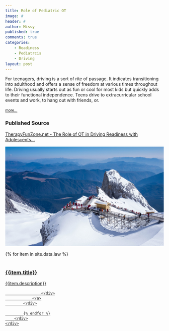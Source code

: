 ```yaml
---
title: Role of Pediatric OT
image: #
header: #
author: Missy
published: true
comments: true
categories: 
    - Readiness
    - Pediatrcis
    - Driving
layout: post
---
```


For teenagers, driving is a sort of rite of passage. It indicates transitioning into adulthood and offers a sense of freedom at various times throughout life. Driving usually starts out as fun or cool for most kids but quickly adds to their functional independence. Teens drive to extracurricular school events and work, to hang out with friends, or. 

<small>[more...](/docs/the-role-of-ot-in-driving-readiness-with-adolescents-most-at-risk.pdf)</small>

### Published Source
[TherapyFunZone.net - The Role of OT in Driving Readiness with Adolescents...](https://therapyfunzone.net/blog/the-roll-of-ot-in-driving-readiness-with-adolescents-most-at-risk/)


<!--### Screenshot Link to Published Page-->

![Teaching Readiness to Teens](/images/yunnan/yn8.jpg)


<section id="services">
	<div class="container">
		<div class="row">
			<div class="col-md-12">
<!--				<h3 class="section-title text-center rev">My Services</h3>-->
			</div>
		</div>
		<div class="row">
			{% for item in site.data.law %}
			<div class="col-md-4 col-sm-6">
				<a href="{{item.link}}">
					<div class="serviceBox cards rev">
						<div class="service-icon">
							<!-- <span><i class="fa {{item.fa-icon}}" aria-hidden="true"></i></span> -->
							<img src="">
						</div>
						<h3 class="title">{{item.title}}</h3>
						<p class="description">
							{{item.description}}
						</p>

					</div>
				</a>
			</div>

			{% endfor %}
		</div>
	</div>
</section>
